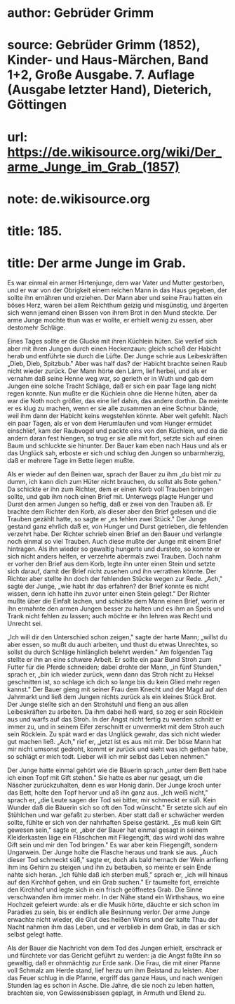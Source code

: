 # author: Gebrüder Grimm
# source: Gebrüder Grimm (1852), Kinder- und Haus-Märchen, Band 1+2, Große Ausgabe. 7. Auflage (Ausgabe letzter Hand), Dieterich, Göttingen
# url: https://de.wikisource.org/wiki/Der_arme_Junge_im_Grab_(1857)
# note: de.wikisource.org
# title: 185.

# title: Der arme Junge im Grab.

Es war einmal ein armer Hirtenjunge, dem war Vater und Mutter gestorben, und er war von der Obrigkeit einem reichen Mann in das Haus gegeben, der sollte ihn ernähren und erziehen. Der Mann aber und seine Frau hatten ein böses Herz, waren bei allem Reichthum geizig und misgünstig, und ärgerten sich wenn jemand einen Bissen von ihrem Brot in den Mund steckte. Der arme Junge mochte thun was er wollte, er erhielt wenig zu essen, aber destomehr Schläge. 

Eines Tages sollte er die Glucke mit ihren Küchlein hüten. Sie verlief sich aber mit ihren Jungen durch einen Heckenzaun: gleich schoß der Habicht herab und entführte sie durch die Lüfte. Der Junge schrie aus Leibeskräften „Dieb, Dieb, Spitzbub." Aber was half das? der Habicht brachte seinen Raub nicht wieder zurück. Der Mann hörte den Lärm, lief herbei, und als er vernahm daß seine Henne weg war, so gerieth er in Wuth und gab dem Jungen eine solche Tracht Schläge, daß er sich ein paar Tage lang nicht regen konnte. Nun mußte er die Küchlein ohne die Henne hüten, aber da war die Noth noch größer, das eine lief dahin, das andere dorthin. Da meinte er es klug zu machen, wenn er sie alle zusammen an eine Schnur bände, weil ihm dann der Habicht keins wegstehlen könnte. Aber weit gefehlt. Nach ein paar Tagen, als er von dem Herumlaufen und vom Hunger ermüdet einschlief, kam der Raubvogel und packte eins von den Küchlein, und da die andern daran fest hiengen, so trug er sie alle mit fort,  setzte sich auf einen Baum und schluckte sie hinunter. Der Bauer kam eben nach Haus und als er das Unglück sah, erboste er sich und schlug den Jungen so unbarmherzig, daß er mehrere Tage im Bette liegen mußte. 

Als er wieder auf den Beinen war, sprach der Bauer zu ihm „du bist mir zu dumm, ich kann dich zum Hüter nicht brauchen, du sollst als Bote gehen." Da schickte er ihn zum Richter, dem er einen Korb voll Trauben bringen sollte, und gab ihm noch einen Brief mit. Unterwegs plagte Hunger und Durst den armen Jungen so heftig, daß er zwei von den Trauben aß. Er brachte dem Richter den Korb, als dieser aber den Brief gelesen und die Trauben gezählt hatte, so sagte er „es fehlen zwei Stück." Der Junge gestand ganz ehrlich daß er, von Hunger und Durst getrieben, die fehlenden verzehrt habe. Der Richter schrieb einen Brief an den Bauer und verlangte noch einmal so viel Trauben. Auch diese mußte der Junge mit einem Brief hintragen. Als ihn wieder so gewaltig hungerte und durstete, so konnte er sich nicht anders helfen, er verzehrte abermals zwei Trauben. Doch nahm er vorher den Brief aus dem Korb, legte ihn unter einen Stein und setzte sich darauf, damit der Brief nicht zusehen und ihn verrathen könnte. Der Richter aber stellte ihn doch der fehlenden Stücke wegen zur Rede. „Ach," sagte der Junge, „wie habt ihr das erfahren? der Brief konnte es nicht wissen, denn ich hatte ihn zuvor unter einen Stein gelegt." Der Richter mußte über die Einfalt lachen, und schickte dem Mann einen Brief, worin er ihn ermahnte den armen Jungen besser zu halten und es ihm an Speis und Trank nicht fehlen zu lassen; auch möchte er ihn lehren was Recht und Unrecht sei. 

„Ich will dir den Unterschied schon zeigen," sagte der harte Mann; „willst du aber essen, so mußt du auch arbeiten, und thust du etwas Unrechtes, so sollst du durch Schläge hinlänglich belehrt  werden." Am folgenden Tag stellte er ihn an eine schwere Arbeit. Er sollte ein paar Bund Stroh zum Futter für die Pferde schneiden; dabei drohte der Mann, „in fünf Stunden," sprach er, „bin ich wieder zurück, wenn dann das Stroh nicht zu Heksel geschnitten ist, so schlage ich dich so lange bis du kein Glied mehr regen kannst." Der Bauer gieng mit seiner Frau dem Knecht und der Magd auf den Jahrmarkt und ließ dem Jungen nichts zurück als ein kleines Stück Brot. Der Junge stellte sich an den Strohstuhl und fieng an aus allen Leibeskräften zu arbeiten. Da ihm dabei heiß ward, so zog er sein Röcklein aus und warfs auf das Stroh. In der Angst nicht fertig zu werden schnitt er immer zu, und in seinem Eifer zerschnitt er unvermerkt mit dem Stroh auch sein Röcklein. Zu spät ward er das Unglück gewahr, das sich nicht wieder gut machen ließ. „Ach," rief er, „jetzt ist es aus mit mir. Der böse Mann hat mir nicht umsonst gedroht, kommt er zurück und sieht was ich gethan habe, so schlägt er mich todt. Lieber will ich mir selbst das Leben nehmen." 

Der Junge hatte einmal gehört wie die Bäuerin sprach „unter dem Bett habe ich einen Topf mit Gift stehen." Sie hatte es aber nur gesagt, um die Näscher zurückzuhalten, denn es war Honig darin. Der Junge kroch unter das Bett, holte den Topf hervor und aß ihn ganz aus. „Ich weiß nicht," sprach er, „die Leute sagen der Tod sei bitter, mir schmeckt er süß. Kein Wunder daß die Bäuerin sich so oft den Tod wünscht." Er setzte sich auf ein Stühlchen und war gefaßt zu sterben. Aber statt daß er schwächer werden sollte, fühlte er sich von der nahrhaften Speise gestärkt. „Es muß kein Gift gewesen sein," sagte er, „aber der Bauer hat einmal gesagt in seinem Kleiderkasten läge ein Fläschchen mit Fliegengift, das wird wohl das wahre Gift sein und mir den Tod bringen." Es war aber kein Fliegengift, sondern Ungarwein. Der Junge holte die Flasche heraus und trank sie aus. „Auch dieser  Tod schmeckt süß," sagte er, doch als bald hernach der Wein anfieng ihm ins Gehirn zu steigen und ihn zu betäuben, so meinte er sein Ende nahte sich heran. „Ich fühle daß ich sterben muß," sprach er, „ich will hinaus auf den Kirchhof gehen, und ein Grab suchen." Er taumelte fort, erreichte den Kirchhof und legte sich in ein frisch geöffnetes Grab. Die Sinne verschwanden ihm immer mehr. In der Nähe stand ein Wirthshaus, wo eine Hochzeit gefeiert wurde: als er die Musik hörte, däuchte er sich schon im Paradies zu sein, bis er endlich alle Besinnung verlor. Der arme Junge erwachte nicht wieder, die Glut des heißen Weins und der kalte Thau der Nacht nahmen ihm das Leben, und er verblieb in dem Grab, in das er sich selbst gelegt hatte. 

Als der Bauer die Nachricht von dem Tod des Jungen erhielt, erschrack er und fürchtete vor das Gericht geführt zu werden: ja die Angst faßte ihn so gewaltig, daß er ohnmächtig zur Erde sank. Die Frau, die mit einer Pfanne voll Schmalz am Herde stand, lief herzu um ihm Beistand zu leisten. Aber das Feuer schlug in die Pfanne, ergriff das ganze Haus, und nach wenigen Stunden lag es schon in Asche. Die Jahre, die sie noch zu leben hatten, brachten sie, von Gewissensbissen geplagt, in Armuth und Elend zu. 

